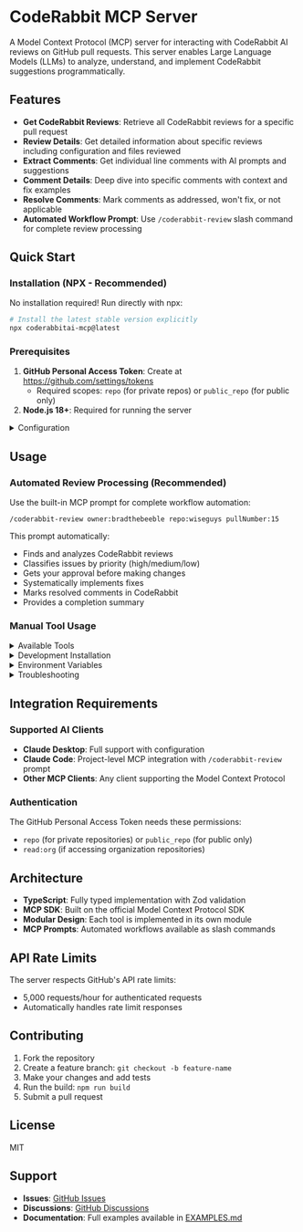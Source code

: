 # CodeRabbit MCP Server

A Model Context Protocol (MCP) server for interacting with CodeRabbit AI reviews on GitHub pull requests. This server enables Large Language Models (LLMs) to analyze, understand, and implement CodeRabbit suggestions programmatically.

## Features

- **Get CodeRabbit Reviews**: Retrieve all CodeRabbit reviews for a specific pull request
- **Review Details**: Get detailed information about specific reviews including configuration and files reviewed
- **Extract Comments**: Get individual line comments with AI prompts and suggestions
- **Comment Details**: Deep dive into specific comments with context and fix examples
- **Resolve Comments**: Mark comments as addressed, won't fix, or not applicable
- **Automated Workflow Prompt**: Use `/coderabbit-review` slash command for complete review processing

## Quick Start

### Installation (NPX - Recommended)

No installation required! Run directly with npx:

```bash
# Install the latest stable version explicitly
npx coderabbitai-mcp@latest
```

### Prerequisites

1. **GitHub Personal Access Token**: Create at <https://github.com/settings/tokens>
   - Required scopes: `repo` (for private repos) or `public_repo` (for public only)
2. **Node.js 18+**: Required for running the server

<details>
<summary>Configuration</summary>

### Claude Desktop

Add to your Claude Desktop configuration file:

**macOS**: `~/Library/Application Support/Claude/claude_desktop_config.json`
**Windows**: `%APPDATA%/Claude/claude_desktop_config.json`

```json
{
  "mcpServers": {
    "coderabbitai": {
      "command": "npx",
      "args": ["coderabbitai-mcp"],
      "env": {
        "GITHUB_PAT": "ghp_your_token_here"
      }
    }
  }
}
```

### Claude Code

Add to your project's `.claude/config.json`:

```json
{
  "mcpServers": {
    "coderabbitai": {
      "command": "npx",
      "args": ["coderabbitai-mcp"],
      "env": {
        "GITHUB_PAT": "ghp_your_token_here"
      }
    }
  }
}
```

</details>

## Usage

### Automated Review Processing (Recommended)

Use the built-in MCP prompt for complete workflow automation:

```text
/coderabbit-review owner:bradthebeeble repo:wiseguys pullNumber:15
```

This prompt automatically:
- Finds and analyzes CodeRabbit reviews
- Classifies issues by priority (high/medium/low)
- Gets your approval before making changes
- Systematically implements fixes
- Marks resolved comments in CodeRabbit
- Provides a completion summary

### Manual Tool Usage

<details>
<summary>Available Tools</summary>

#### 1. `get_coderabbit_reviews`
Get all CodeRabbit reviews for a specific pull request.

```json
{
  "owner": "bradthebeeble",
  "repo": "wiseguys", 
  "pullNumber": 15
}
```

#### 2. `get_review_details`
Get detailed information about a specific CodeRabbit review.

```json
{
  "owner": "bradthebeeble",
  "repo": "wiseguys",
  "pullNumber": 15,
  "reviewId": 2969007538
}
```

#### 3. `get_review_comments`
Get all individual line comments from CodeRabbit reviews.

```json
{
  "owner": "bradthebeeble",
  "repo": "wiseguys",
  "pullNumber": 15,
  "reviewId": 2969007538
}
```

#### 4. `get_comment_details`
Get detailed information about a specific CodeRabbit comment.

```json
{
  "owner": "bradthebeeble",
  "repo": "wiseguys",
  "commentId": 2173534099
}
```

#### 5. `resolve_comment`
Mark a CodeRabbit comment as resolved.

```json
{
  "owner": "bradthebeeble", 
  "repo": "wiseguys",
  "commentId": 2173534099,
  "resolution": "addressed",
  "note": "Implemented asyncHandler wrapper as suggested"
}
```

</details>

<details>
<summary>Development Installation</summary>

For development or local customization:

```bash
git clone https://github.com/bradthebeeble/coderabbitai-mcp.git
cd coderabbitai-mcp
npm install
npm run build
```

### Development Commands

```bash
# Build TypeScript
npm run build

# Watch mode for development
npm run dev

# Clean build files
npm run clean

# Test the server
npm test
```

</details>

<details>
<summary>Environment Variables</summary>

Create a `.env` file (optional):

```bash
# GitHub Configuration (shorter variable name)
GITHUB_PAT=ghp_your_token_here

# Optional: CodeRabbit MCP Configuration
CODERABBIT_LOG_LEVEL=info
```

</details>

<details>
<summary>Troubleshooting</summary>

### Common Issues

**Server not loading (NPX):**
- Verify Node.js 18+ is installed: `node --version`
- Test npx execution manually: `npx coderabbitai-mcp` 
- Check your internet connection (npx downloads the latest version)

**GitHub API errors:**
- Verify your GitHub token has the required permissions
- Check that you have access to the repositories you're querying

**No CodeRabbit reviews found:**
- Verify the PR has CodeRabbit reviews (check GitHub web interface)
- Ensure you're using the correct owner/repo/pullNumber

### Debug Mode

Enable debug logging:

```bash
CODERABBIT_LOG_LEVEL=debug npx coderabbitai-mcp
```

</details>

## Integration Requirements

### Supported AI Clients

- **Claude Desktop**: Full support with configuration
- **Claude Code**: Project-level MCP integration with `/coderabbit-review` prompt
- **Other MCP Clients**: Any client supporting the Model Context Protocol

### Authentication

The GitHub Personal Access Token needs these permissions:
- `repo` (for private repositories) or `public_repo` (for public only)
- `read:org` (if accessing organization repositories)

## Architecture

- **TypeScript**: Fully typed implementation with Zod validation
- **MCP SDK**: Built on the official Model Context Protocol SDK
- **Modular Design**: Each tool is implemented in its own module
- **MCP Prompts**: Automated workflows available as slash commands

## API Rate Limits

The server respects GitHub's API rate limits:
- 5,000 requests/hour for authenticated requests
- Automatically handles rate limit responses

## Contributing

1. Fork the repository
2. Create a feature branch: `git checkout -b feature-name`
3. Make your changes and add tests
4. Run the build: `npm run build`
5. Submit a pull request

## License

MIT

## Support

- **Issues**: [GitHub Issues](https://github.com/bradthebeeble/coderabbitai-mcp/issues)
- **Discussions**: [GitHub Discussions](https://github.com/bradthebeeble/coderabbitai-mcp/discussions)
- **Documentation**: Full examples available in [EXAMPLES.md](./EXAMPLES.md)